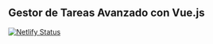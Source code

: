 ## **Gestor de Tareas Avanzado con Vue.js**

[![Netlify Status](https://api.netlify.com/api/v1/badges/fe8fae9e-5e69-414e-bfc4-30f51fa470b8/deploy-status)](https://tareaseverywhere.netlify.app/)